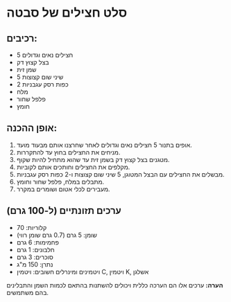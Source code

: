 # סלט חצילים של סבטה

## רכיבים:
- 5 חצילים נאים וגדולים
- בצל קצוץ דק
- שמן זית
- 5 שיני שום קצוצות
- 2 כפות רסק עגבניות
- מלח
- פלפל שחור
- חומץ

## אופן ההכנה:
1. אופים בתנור 5 חצילים נאים וגדולים לאחר שחרצנו אותם מבעוד מועד.
2. מניחים את החצילים בחוץ עד להתקררות.
3. מטגנים בצל קצוץ דק בשמן זית עד שהוא מתחיל להיות שקוף.
4. מקלפים את החצילים וחותכים אותם לקוביות.
5. מבשלים את החצילים עם הבצל המטוגן, 5 שיני שום קצוצות ו-2 כפות רסק עגבניות.
6. מתבלים במלח, פלפל שחור וחומץ.
7. מעבירים לכלי אטום ושומרים במקרר.

## ערכים תזונתיים (ל-100 גרם)
- קלוריות: 70
- שומן: 5 גרם (0.7 גרם שומן רווי)
- פחמימות: 6 גרם
- חלבונים: 1 גרם
- סוכרים: 3 גרם
- נתרן: 150 מ"ג
- ויטמינים ומינרלים חשובים: ויטמין C, ויטמין K, אשלגן

**הערה:** ערכים אלו הם הערכה כללית ויכולים להשתנות בהתאם לכמות השמן והתבלינים בהם משתמשים.

